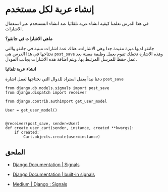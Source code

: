 # إنشاء عربة لكل مستخدم
في هذا الدرس تعلمنا كيفية انشاء عربة تلقائيا عند انشاء المستخدم عبر استعمال الاشارات.

**ماهي الاشارات في جانقو؟**

جانقو لديها ميزة مفيدة جدا وهي الاشارات. هناك عدة اشارات مبنية في جانقو والتي نحتاجها في هذا الدرس هي `post_save` وهذه الاشارة تجعلك تقوم بعمل وظيفة معينة بعد عمل حفظ للمرسل المرتبط بها. ويتم اضافة هذه الاشارات بجانب المودل.

**انشاء عربة تلقائيا**

دعنا نبدأ بعمل استراد للدوال التي نحتاجها لعمل اشارة `post_save`

```
from django.db.models.signals import post_save
from django.dispatch import receiver

from django.contrib.authimport get_user_model

User = get_user_model()


@receiver(post_save, sender=User)
def create_user_cart(sender, instance, created **kwargs):
    if created:
        Cart.objects.create(user=instance)
```

## الملحق

* [Django Documentation | Signals](https://docs.djangoproject.com/en/3.0/topics/signals/)

* [ Django Documentation |  built-in signals ](https://docs.djangoproject.com/en/3.0/ref/signals/)

* [Medium | Django : Signals](https://medium.com/@ksarthak4ever/django-signals-b20a4152a27b)